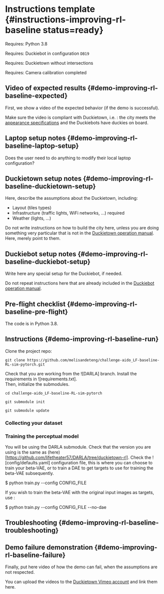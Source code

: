 # Instructions template {#instructions-improving-rl-baseline status=ready}

<div class='requirements' markdown="1">

Requires: Python 3.8

</div>

<div class='requirements' markdown="1">

Requires: Duckiebot in configuration `DB19`

Requires: Duckietown without intersections

Requires: Camera calibration completed

</div>

## Video of expected results {#demo-improving-rl-baseline-expected}

First, we show a video of the expected behavior (if the demo is successful).

Make sure the video is compliant with Duckietown, i.e. : the city meets the [appearance specifications](+opmanual_duckietown#dt-ops-appearance-specifications) and the Duckiebots have duckies on board.

## Laptop setup notes {#demo-improving-rl-baseline-laptop-setup}

Does the user need to do anything to modify their local laptop configuration?


## Duckietown setup notes {#demo-improving-rl-baseline-duckietown-setup}

Here, describe the assumptions about the Duckietown, including:

* Layout (tiles types)
* Infrastructure (traffic lights, WiFi networks, ...) required
* Weather (lights, ...)

Do not write instructions on how to build the city here, unless you are doing something very particular that is not in the [Duckietown operation manual](+opmanual_duckietown#duckietowns). Here, merely point to them.

## Duckiebot setup notes {#demo-improving-rl-baseline-duckiebot-setup}

Write here any special setup for the Duckiebot, if needed.

Do not repeat instructions here that are already included in the [Duckiebot operation manual](+opmanual_duckiebot#opmanual_duckiebot).

## Pre-flight checklist {#demo-improving-rl-baseline-pre-flight}

The code is in Python 3.8.

## Instructions {#demo-improving-rl-baseline-run}

Clone the project repo:

`git clone https://github.com/melisandeteng/challenge-aido_LF-baseline-RL-sim-pytorch.git`

Check that you are working from the ![DARLA] branch.
Install the requirements in ![requirements.txt].  
 Then, initialize the submodules. 

`cd challenge-aido_LF-baseline-RL-sim-pytorch`

`git submodule init`

`git submodule update`


### Collecting your dataset

### Training the perceptual model
You will be using the DARLA submodule. 
Check that the version you are using is the same as (here)[https://github.com/lifetheater57/DARLA/tree/duckietown-rl].
Check the ![config/defaults.yaml] configuration file, this is where you can choose to train your beta-VAE, or to train a DAE to get targets to use for training the beta-VAE subsequently. 

$ python train.py --config CONFIG_FILE 


If you wish to train the beta-VAE with the original input images as targets, use : 

$ python train.py --config CONFIG_FILE --no-dae


## Troubleshooting {#demo-improving-rl-baseline-troubleshooting}


## Demo failure demonstration {#demo-improving-rl-baseline-failure}

Finally, put here video of how the demo can fail, when the assumptions are not respected.

You can upload the videos to the [Duckietown Vimeo account](https://vimeo.com/duckietown) and link them here.
